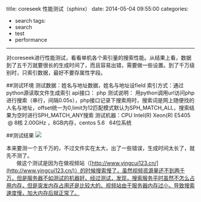 title: coreseek 性能测试（sphinx）
date: 2014-05-04 09:55:00
categories:
- search
tags:
- search
- test
- performance
---

对coreseek进行性能测试，看看单机各个索引量的搜索性能。从结果上看，数据到了五千万就要很长的生成时间了，而且容易出错，需要做一些设置。到了千万级别时，只索引数据，最好不要存属性字段。
<!--more-->

##测试环境
测试数据：姓名与地址数据，姓名与地址设field
索引方式：通过python源读取文件生成索引
api接口： php
测试说明： 用python调用url访问php进行搜索（串行，间隔0.05s），php接口记录下搜索用时，搜索词是网上随便找的人名与地址，offset统一为0,limit为12匹配模式默认为SPH_MATCH_ALL，搜索结果为空时进行SPH_MATCH_ANY搜索
测试机器：CPU Intel(R) Xeon(R) E5405  @ 8核 2.00GHz ，8GB内存，centos 5.6   64位系统


##测试结果
![](http://img.blog.csdn.net/20140504094948406?watermark/2/text/aHR0cDovL2Jsb2cuY3Nkbi5uZXQvQXN0cmF5TGludXg=/font/5a6L5L2T/fontsize/400/fill/I0JBQkFCMA==/dissolve/70/gravity/SouthEast)  

本来要测一个五千万的，不过文件实在太大，出了一些错误，生成时间太长了，就先不测了。  
      
做这个测试是因为在做视频站（[http://www.yingcui123.cn/](http://www.yingcui123.cn/)）的时候搜索慢了，虽然视频资源量还不到两千万，但是服务器不如测试的机器好。经过测试，发现，搜索服务平时虽然不怎么占用内存，但是突发内存占用还是比较大的。视频站由于服务器内存过小，导致搜索速度慢，加大内存后就正常了。


